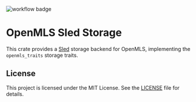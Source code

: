 ![workflow badge](https://github.com/erskingardner/openmls-sled-storage/actions/workflows/rust.yml/badge.svg)

# OpenMLS Sled Storage

This crate provides a [Sled](https://github.com/spacejam/sled) storage backend for OpenMLS, implementing the `openmls_traits` storage traits.

## License

This project is licensed under the MIT License. See the [LICENSE](LICENSE) file for details.